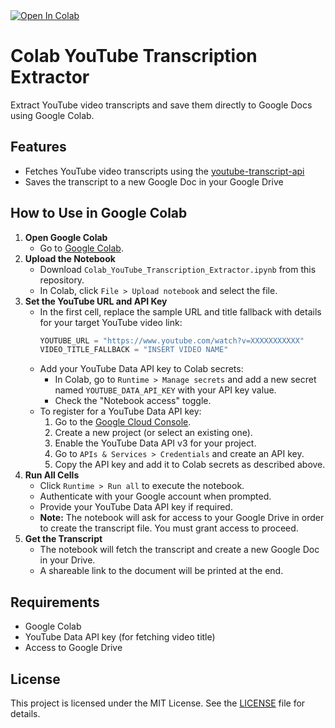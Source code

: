 <a target="_blank" href="https://colab.research.google.com/github/DoIT-Artifical-Intelligence/colab-ytt-to-docs/blob/main/Colab_YouTube_Transcription_Extractor.ipynb">
  <img src="https://colab.research.google.com/assets/colab-badge.svg" alt="Open In Colab"/>
</a>

# Colab YouTube Transcription Extractor

Extract YouTube video transcripts and save them directly to Google Docs using Google Colab.

## Features
- Fetches YouTube video transcripts using the [youtube-transcript-api](https://github.com/jdepoix/youtube-transcript-api)
- Saves the transcript to a new Google Doc in your Google Drive

## How to Use in Google Colab

1. **Open Google Colab**
	- Go to [Google Colab](https://colab.research.google.com/).
2. **Upload the Notebook**
	- Download `Colab_YouTube_Transcription_Extractor.ipynb` from this repository.
	- In Colab, click `File > Upload notebook` and select the file.
3. **Set the YouTube URL and API Key**
	 - In the first cell, replace the sample URL and title fallback with details for your target YouTube video link:
		 ```python
		 YOUTUBE_URL = "https://www.youtube.com/watch?v=XXXXXXXXXXX"
         VIDEO_TITLE_FALLBACK = "INSERT VIDEO NAME"
		 ```
	 - Add your YouTube Data API key to Colab secrets:
		 - In Colab, go to `Runtime > Manage secrets` and add a new secret named `YOUTUBE_DATA_API_KEY` with your API key value.
         - Check the "Notebook access" toggle.
	 - To register for a YouTube Data API key:
		 1. Go to the [Google Cloud Console](https://console.cloud.google.com/).
		 2. Create a new project (or select an existing one).
		 3. Enable the YouTube Data API v3 for your project.
		 4. Go to `APIs & Services > Credentials` and create an API key.
		 5. Copy the API key and add it to Colab secrets as described above.
4. **Run All Cells**
	- Click `Runtime > Run all` to execute the notebook.
	- Authenticate with your Google account when prompted.
	- Provide your YouTube Data API key if required.
	- **Note:** The notebook will ask for access to your Google Drive in order to create the transcript file. You must grant access to proceed.
5. **Get the Transcript**
	- The notebook will fetch the transcript and create a new Google Doc in your Drive.
	- A shareable link to the document will be printed at the end.

## Requirements
- Google Colab
- YouTube Data API key (for fetching video title)
- Access to Google Drive

## License
This project is licensed under the MIT License. See the [LICENSE](LICENSE) file for details.
